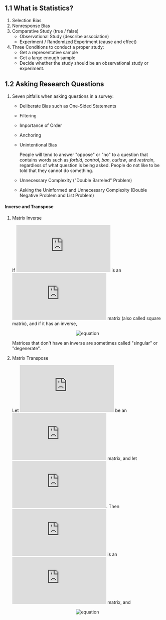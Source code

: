 ## 1.1 What is Statistics?

1.  Selection Bias
2.  Nonresponse Bias
3.  Comparative Study (true / false)
    - Observational Study (describe association)
    - Experiment / Randomized Experiment (cause and effect)
4.  Three Conditions to conduct a proper study:
    - Get a representative sample
    - Get a large enough sample
    - Decide whether the study should be an observational study or experiment.

## 1.2 Asking Research Questions

1.  Seven pitfalls when asking questions in a survey:
    - Deliberate Bias such as One-Sided Statements
    - Filtering
    - Importance of Order
    - Anchoring
    - Unintentional Bias

       People will tend to answer "oppose" or "no" to a question that contains words such as _forbid_, _control_, _ban_, _outlaw_, and _restrain_, regardless of what question is being asked. People do not like to be told that they cannot do something.

    - Unnecessary Complexity ("Double Barreled" Problem)
    - Asking the Uninformed and Unnecessary Complexity (Double Negative Problem and List Problem)


#### Inverse and Transpose

1. Matrix Inverse

   If ![equation](https://latex.codecogs.com/gif.latex?A) is an ![equation](https://latex.codecogs.com/gif.latex?m%5Ctimes%20m) matrix (also called square matrix), and if it has an inverse,

   <p align="center"><img alt="equation" src="https://latex.codecogs.com/gif.latex?A%7B%20A%20%7D%5E%7B%20-1%20%7D%3D%7B%20A%20%7D%5E%7B%20-1%20%7DA%3D1"></p>

   Matrices that don't have an inverse are sometimes called "singular" or "degenerate".

2. Matrix Transpose

   Let ![equation](https://latex.codecogs.com/gif.latex?A) be an ![equation](https://latex.codecogs.com/gif.latex?m%5Ctimes%20n) matrix, and let ![equation](https://latex.codecogs.com/gif.latex?B%20%3D%20%7B%20A%20%7D%5E%7B%20T%20%7D). Then ![equation](https://latex.codecogs.com/gif.latex?B) is an ![equation](https://latex.codecogs.com/gif.latex?n%5Ctimes%20m) matrix, and

   <p align="center"><img alt="equation" src="https://latex.codecogs.com/gif.latex?%7B%20B%20%7D_%7B%20ij%20%7D%3D%7B%20A%20%7D_%7B%20ji%20%7D"></p>
